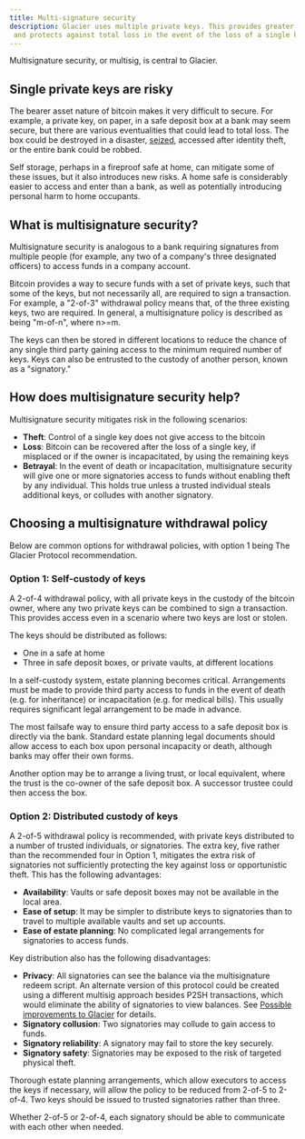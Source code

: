 ```yaml
---
title: Multi-signature security
description: Glacier uses multiple private keys. This provides greater security,
 and protects against total loss in the event of the loss of a single key.
---
```


Multisignature security, or multisig, is central to Glacier.


## Single private keys are risky

The bearer asset nature of bitcoin makes it very difficult to secure. For example,
a private key, on paper, in a safe deposit box at a bank may seem secure, but 
there are various eventualities that could lead to total loss. The box could be
destroyed in a disaster, [seized](https://abcnews.go.com/GMA/story?id=4832471),
accessed after identity theft, or the entire bank could be robbed.

Self storage, perhaps in a fireproof safe at home, can mitigate some of these issues,
but it also introduces new risks. A home safe is considerably easier to access and
enter than a bank, as well as potentially introducing personal harm to home
occupants.

## What is multisignature security?

Multisignature security is analogous to a bank requiring signatures from multiple
people (for example, any two of a company's three designated officers) to access
funds in a company account.

Bitcoin provides a way to secure funds with a set of private keys, such that some
of the keys, but not necessarily all, are required to sign a transaction. For
example, a "2-of-3" withdrawal policy means that, of the three existing keys, two
are required. In general, a multisignature policy is described as being "m-of-n",
where n>=m.

The keys can then be stored in different locations to reduce the chance of any single
third party gaining access to the minimum required number of keys. Keys can also be
entrusted to the custody of another person, known as a "signatory."

## How does multisignature security help?

Multisignature security mitigates risk in the following scenarios:

* **Theft**: Control of a single key does not give access to the bitcoin
* **Loss**: Bitcoin can be recovered after the loss of a single key, if
misplaced or if the owner is incapacitated, by using the remaining keys
* **Betrayal**: In the event of death or incapacitation, multisignature security will
give one or more signatories access to funds without enabling theft by any individual.
This holds true unless a trusted individual steals additional keys, or colludes
with another signatory.

## Choosing a multisignature withdrawal policy

Below are common options for withdrawal policies, with option 1 being The Glacier
Protocol recommendation.

### Option 1: Self-custody of keys

A 2-of-4 withdrawal policy, with all private keys in the custody of the bitcoin owner,
where any two private keys can be combined to sign a transaction. This provides access
even in a scenario where two keys are lost or stolen.

The keys should be distributed as follows:

* One in a safe at home
* Three in safe deposit boxes, or private vaults, at different locations

In a self-custody system, estate planning becomes critical. Arrangements must be made
to provide third party access to funds in the event of death (e.g. for inheritance) or
incapacitation (e.g. for medical bills). This usually requires significant legal
arrangement to be made in advance.

The most failsafe way to ensure third party access to a safe deposit box is directly
via the bank. Standard estate planning legal documents should allow access to each box
upon personal incapacity or death, although banks may offer their own forms.

Another option may be to arrange a living trust, or local equivalent, where the trust
is the co-owner of the safe deposit box. A successor trustee could then access the box.

### Option 2: Distributed custody of keys

A 2-of-5 withdrawal policy is recommended, with private keys distributed to a number
of trusted individuals, or signatories. The extra key, five rather than the recommended
four in Option 1, mitigates the extra risk of signatories not sufficiently protecting
the key against loss or opportunistic theft. This has the following advantages:

* **Availability**: Vaults or safe deposit boxes may not be available in the local area.
* **Ease of setup**: It may be simpler to distribute keys to signatories than to travel
to multiple available vaults and set up accounts.
* **Ease of estate planning**: No complicated legal arrangements for signatories to
access funds.

Key distribution also has the following disadvantages:

* **Privacy**: All signatories can see the balance via the multisignature redeem script.
An alternate version of this protocol could be created using a different multisig
approach besides P2SH transactions, which would eliminate the ability of signatories to
view balances. See [Possible improvements to Glacier](/docs/extend/improvements#consider-shamirs-secret-sharing-or-vanilla-multisig-vs-p2sh-transactions) for details.
* **Signatory collusion**: Two signatories may collude to gain access to funds.
* **Signatory reliability**: A signatory may fail to store the key securely.
* **Signatory safety**: Signatories may be exposed to the risk of targeted physical theft.

Thorough estate planning arrangements, which allow executors to access the keys if
necessary, will allow the policy to be reduced from 2-of-5 to 2-of-4. Two keys should
be issued to trusted signatories rather than three.

Whether 2-of-5 or 2-of-4, each signatory should be able to communicate with each other
when needed.